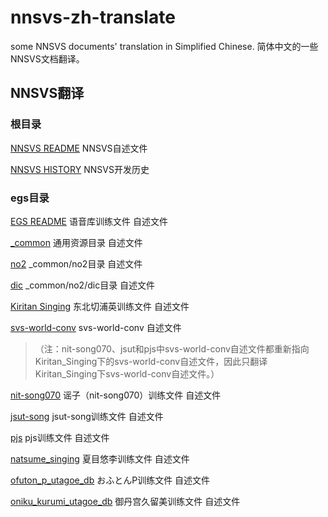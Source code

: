 # nnsvs-zh-translate
some NNSVS documents' translation in Simplified Chinese. 简体中文的一些NNSVS文档翻译。 

## NNSVS翻译

### 根目录

[NNSVS README](/nnsvs-zh-translate/nnsvs-README.html) NNSVS自述文件

[NNSVS HISTORY](/nnsvs-zh-translate/nnsvs-HISTORY.html) NNSVS开发历史

### egs目录

[EGS README](/nnsvs-zh-translate/nnsvs-egs-README.html) 语音库训练文件 自述文件

[_common](/nnsvs-zh-translate/nnsvs-egs-_common-README.html) 通用资源目录 自述文件

[no2](/nnsvs-zh-translate/nnsvs-egs-_common-no2-README.html) _common/no2目录 自述文件

[dic](/nnsvs-zh-translate/nnsvs-egs-_common-no2-dic-README.html) _common/no2/dic目录 自述文件

[Kiritan Singing](/nnsvs-zh-translate/nnsvs-egs-kiritan_singing-README.html) 东北切浦英训练文件 自述文件

[svs-world-conv](/nnsvs-zh-translate/nnsvs-egs-kiritan_singing-svs-world-conv-README.html) svs-world-conv 自述文件

> （注：nit-song070、jsut和pjs中svs-world-conv自述文件都重新指向Kiritan_Singing下的svs-world-conv自述文件，因此只翻译Kiritan_Singing下svs-world-conv自述文件。）

[nit-song070](/nnsvs-zh-translate/nnsvs-egs-nit-song070-README.html) 谣子（nit-song070）训练文件 自述文件 

[jsut-song](/nnsvs-zh-translate/nnsvs-egs-jsut-song-README.html) jsut-song训练文件 自述文件

[pjs](/nnsvs-zh-translate/nnsvs-egs-pjs-README.html) pjs训练文件 自述文件

[natsume_singing](/nnsvs-zh-translate/nnsvs-egs-natsume_singing-README.html) 夏目悠李训练文件 自述文件

[ofuton_p_utagoe_db](/nnsvs-zh-translate/nnsvs-egs-ofuton_p_utagoe_db-README.html) おふとんP训练文件 自述文件

[oniku_kurumi_utagoe_db](/nnsvs-zh-translate/nnsvs-egs-oniku_kurumi_utagoe_db-README.html) 御丹宫久留美训练文件 自述文件
